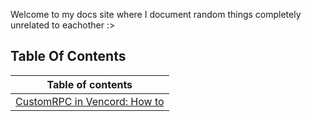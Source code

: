 Welcome to my docs site where I document random things completely unrelated to eachother :>

## Table Of Contents

| Table of contents |
|---|
| [CustomRPC in Vencord: How to](/docs/customrpc) | 
